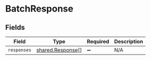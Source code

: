 # BatchResponse


## Fields

| Field                                                       | Type                                                        | Required                                                    | Description                                                 |
| ----------------------------------------------------------- | ----------------------------------------------------------- | ----------------------------------------------------------- | ----------------------------------------------------------- |
| `responses`                                                 | [shared.Response](../../../sdk/models/shared/response.md)[] | :heavy_minus_sign:                                          | N/A                                                         |